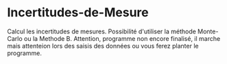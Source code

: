 # Incertitudes-de-Mesure
Calcul les incertitudes de mesures. Possibilité d'utiliser la méthode Monte-Carlo ou la Methode B. Attention, programme non encore finalisé, il marche mais attenteion lors des saisis des données ou vous ferez planter le programme.
